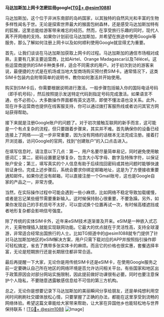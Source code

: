 **马达加斯加上网卡怎麽註冊google[[TG💪+ @esim1088](https://t.me/s/esim1088)]**

马达加斯加，这个位于非洲东南部的岛屿国家，以其独特的自然风光和丰富的生物多样性闻名于世。无论是探索世界最大的猴面包树森林，还是感受马达加斯加特有的狐猴，这里总能给游客带来难忘的经历。然而，在享受旅行乐趣的同时，现代人离不开网络的支持。如果你计划前往马达加斯加，并希望在旅途中使用Google等服务，那么了解如何注册上网卡以及如何顺利使用Google就显得尤为重要。

首先，让我们谈谈在马达加斯加获取上网卡的过程。马达加斯加的通信市场相对成熟，主要有几家主要运营商，比如Airtel、Orange Madagascar以及Télécel。这些运营商提供的SIM卡种类多样，适合不同需求的用户。对于初次到访的游客来说，最便捷的方式是在机场或当地大型商场购买预付费SIM卡。通常情况下，这类SIM卡包装内会附带简单的说明书，教你如何激活并开始使用。

购买到SIM卡后，你需要根据说明进行激活。一般步骤包括输入你的国际电话号码（即手机号码），然后按照提示发送特定代码到指定号码完成激活。如果语言不通，也不必担心，大多数操作界面都有英文选项，即使不懂法语也没关系。此外，现在许多运营商也提供在线客服支持，你可以通过拨打客服热线或者访问其官方网站获得帮助。

接下来就是注册Google账户的问题了。对于初次接触互联网的新手而言，这可能是一个有点复杂的流程，但只要跟着步骤来，其实并不难。首先确保你的设备已经连接上了网络——这一步非常重要，因为没有网络的话根本无法完成注册。接着打开浏览器，访问Google的官网，找到“创建账户”的入口点击进入。

在填写信息时，请注意以下几点：第一，用户名要尽量简单易记，同时避免使用敏感词汇；第二，密码设置要足够复杂，包含大小写字母、数字及特殊字符，以保证账户安全；第三，填写真实的个人信息有助于后续找回密码或其他问题时能够快速验证身份。完成上述步骤后，系统会要求你绑定邮箱地址，这是为了方便接收重要通知邮件。如果你还没有邮箱，可以直接注册一个Gmail账号，这也是Google自家的产品之一，非常方便。

当然，在实际操作过程中可能会遇到一些小麻烦，比如网络不稳定导致加载缓慢，或者是忘记某些细节需要重新输入。这时候保持耐心很重要，不要急躁。另外，如果你发现自己的手机信号不太好，可以尝试换个位置再试一次，有时候高楼遮挡或者地形复杂都会影响信号强度。

除了传统的实体SIM卡外，近年来eSIM技术逐渐普及开来。eSIM是一种嵌入式芯片，无需物理插入就能实现联网功能。它最大的优点就在于灵活性高，支持全球漫游，非常适合经常出国旅行的人士。比如TG频道中的@esim1088就专门提供了针对马达加斯加地区的eSIM解决方案，用户只需下载对应的APP并按照指引操作即可轻松搞定，省去了携带多张实体卡的麻烦。而且它的价格也很实惠，套餐选择丰富，无论是短期旅行还是长期居住都非常合适。

最后再提醒一下大家，无论你是用传统SIM卡还是eSIM卡，在使用Google服务之前一定要确认自己所在地区的网络环境是否允许访问相关平台。有些国家和地区出于政策原因会对部分网站实施限制，因此提前做好功课很有必要。同时也要注意保护个人隐私，不要随意透露敏感信息给不可信的第三方机构。

总之，无论你是想要记录下马达加斯加的美丽瞬间分享给朋友，还是单纯想利用空闲时间刷刷社交媒体放松心情，只要掌握了正确的办法，都能在这里享受到流畅的网络体验。希望这篇文章能给大家带来帮助，让大家在异国他乡也能轻松地与世界保持联系！[[TG💪+ @esim1088](https://t.me/s/esim1088) ![Image](https://i.postimg.cc/4NQfJmqS/Snipaste-2025-05-13-00-14-12.png)]